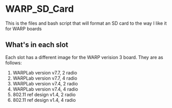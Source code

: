 # WARP_SD_Card
This is the files and bash script that will format an SD card to the way I like it for WARP boards

## What's in each slot
Each slot has a different image for the WARP verision 3 board. They are as follows:

1. WARPLab version v7.7, 2 radio
2. WARPLab version v7.7, 4 radio
3. WARPLab version v7.4, 2 radio
4. WARPLab version v7.4, 4 radio
5. 802.11 ref design v1.4, 2 radio
6. 802.11 ref design v1.4, 4 radio

